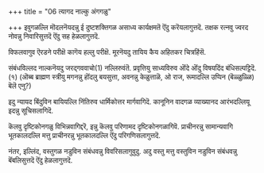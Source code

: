 +++
title = "06 त्यागद नाल्कु अंगगळु"

+++
इवुगळल्लि मॊदलनॆयदन्नु ई दुष्टशक्तिगळ असाध्य कार्यक्षमतॆ ऎंदु करॆयलागुत्तदॆ. तक्षक रत्नवु ज्वरद नोवन्नु निवारिसुत्तदॆ ऎंदु सह हेळलागुत्तदॆ.

विफलवागुव ऎरडने परीक्षॆ कागॆय हल्लु परीक्षॆ. मूरनॆयदु तायिय कैय अहितकर चित्रहिंसॆ.

संबंधविल्लद नाल्कनॆयदु जरद्गववाचो(1) नल्लिरुवंतॆ. प्रवृत्तियु साध्यविरुव ऒंदे ऒंदु विषयदिंद बंधिसल्पट्टिदॆ. (१) (ऒब्ब ब्राह्मण स्त्रीयु मगनन्नु हॊंदलु बयसुत्ता, अवनन्नु केळुत्ताळॆ, ओ राज, रूमादल्लि उप्पिन (बॆळ्ळुळ्ळि) बॆलॆ एनु?)

इदु न्यायद बिंदुविन बायियल्लि निंतिरुव धार्मिकोत्तर मार्गवागिदॆ. कानूनिन वादगळ व्याख्यानद आरंभदल्लियू इदन्नु सूचिसलागिदॆ.

कॆलवु दृष्टिकोनगळु विभिन्नवागिद्दरॆ, इन्नु कॆलवु परिणामद दृष्टिकोनगळागिवॆ. प्राचीनरन्नु सामान्यवागि भूतकालदल्लि मत्तु प्राचीनरन्नु भूतकालदल्लि ऎंदु परिगणिसलागुत्तदॆ.

नंतर, इल्लिंद, वस्तुगळ नडुविन संबंधवन्नु विवरिसलागुवुदु. अदु वस्तु मत्तु वस्तुविन नडुविन संबंधवन्नु बॆंबलिसुत्तदॆ ऎंदु हेळलागुत्तदॆ.


